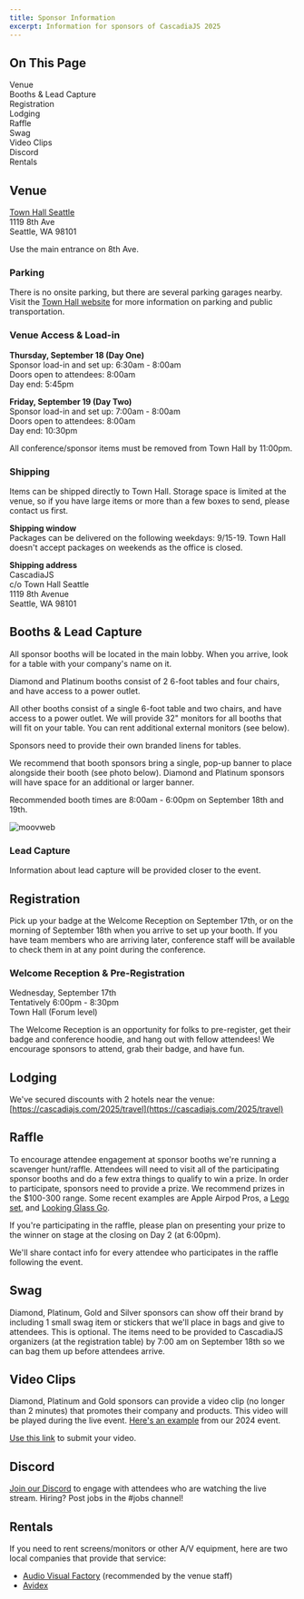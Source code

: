 ```yaml
---
title: Sponsor Information
excerpt: Information for sponsors of CascadiaJS 2025
---
```

<div id="toc">
<h2>On This Page</h2>
    <ul>
        <li><a href="#venue">Venue</a></li>
        <li><a href="#booths">Booths & Lead Capture</a></li>
        <li><a href="#registration">Registration</a></li>
        <li><a href="#lodging">Lodging</a></li>
        <li><a href="#raffle">Raffle</a></li>
        <li><a href="#swag">Swag</a></li>
        <li><a href="#video">Video Clips</a></li>
        <li><a href="#discord">Discord</a></li>
        <li><a href="#rentals">Rentals</a></li>
    </ul>
</div>

<h2 id="venue">Venue</h2>

[Town Hall Seattle](https://townhallseattle.org/)<br />
1119 8th Ave<br />
Seattle, WA 98101

Use the main entrance on 8th Ave.

### Parking

There is no onsite parking, but there are several parking garages nearby. Visit the [Town Hall website](https://townhallseattle.org/parking/) for more information on parking and public transportation.

### Venue Access & Load-in

**Thursday, September 18 (Day One)**<br />
Sponsor load-in and set up: 6:30am - 8:00am<br />
Doors open to attendees: 8:00am<br />
Day end: 5:45pm

**Friday, September 19 (Day Two)**<br />
Sponsor load-in and set up: 7:00am - 8:00am<br />
Doors open to attendees: 8:00am<br />
Day end: 10:30pm

All conference/sponsor items must be removed from Town Hall by 11:00pm.


### Shipping
Items can be shipped directly to Town Hall. Storage space is limited at the venue, so if you have large items or more than a few boxes to send, please contact us first. 

**Shipping window**<br />
Packages can be delivered on the following weekdays: 9/15-19. Town Hall doesn't accept packages on weekends as the office is closed.

**Shipping address**<br />
CascadiaJS<br />
c/o Town Hall Seattle<br />
1119 8th Avenue<br />
Seattle, WA 98101

<h2 id="booths">Booths & Lead Capture</h2>

All sponsor booths will be located in the main lobby. When you arrive, look for a table with your company's name on it. 

Diamond and Platinum booths consist of 2 6-foot tables and four chairs, and have access to a power outlet. 

All other booths consist of a single 6-foot table and two chairs, and have access to a power outlet. We will provide 32" monitors for all booths that will fit on your table. You can rent additional external monitors (see below).

Sponsors need to provide their own branded linens for tables.

We recommend that booth sponsors bring a single, pop-up banner to place alongside their booth (see photo below). Diamond and Platinum sponsors will have space for an additional or larger banner.

Recommended booth times are 8:00am - 6:00pm on September 18th and 19th. 

![moovweb](/_public/images/past/cjs19-moovweb.jpg)


### Lead Capture

Information about lead capture will be provided closer to the event.

<h2 id="registration">Registration</h2>

Pick up your badge at the Welcome Reception on September 17th, or on the morning of September 18th when you arrive to set up your booth. If you have team members who are arriving later, conference staff will be available to check them in at any point during the conference. 

### Welcome Reception & Pre-Registration
Wednesday, September 17th<br />
Tentatively 6:00pm - 8:30pm<br />
Town Hall (Forum level)

The Welcome Reception is an opportunity for folks to pre-register, get their badge and conference hoodie, and hang out with fellow attendees! We encourage sponsors to attend, grab their badge, and have fun. 

<h2 id="lodging">Lodging</h2>

We've secured discounts with 2 hotels near the venue: [https://cascadiajs.com/2025/travel](https://cascadiajs.com/2025/travel)

<h2 id="raffle">Raffle</h2>

To encourage attendee engagement at sponsor booths we're running a scavenger hunt/raffle. Attendees will need to visit all of the participating sponsor booths and do a few extra things to qualify to win a prize. In order to participate, sponsors need to provide a prize. We recommend prizes in the $100-300 range. Some recent examples are Apple Airpod Pros, a [Lego set](https://www.lego.com/en-us/product/dune-atreides-royal-ornithopter-10327?gclid=Cj0KCQjwsPCyBhD4ARIsAPaaRf0GEwUAbr5nlu8_h8_QYmg93oG0U9kGH-Kp1GGNOPk6RdiaK058rDMaAiyWEALw_wcB&ef_id=Cj0KCQjwsPCyBhD4ARIsAPaaRf0GEwUAbr5nlu8_h8_QYmg93oG0U9kGH-Kp1GGNOPk6RdiaK058rDMaAiyWEALw_wcB%3AG%3As&s_kwcid=AL%21790%213%21695971563321%21%21%21g%21%21%2121172147888%21158672194057&cmp=KAC-INI-GOOGUS-GO-US_GL-EN-BR-PS-CONSIDER-ESCAPE-ICONS-SHOP-GP-DSA-RN-CIDNA00000-ICONS_DSA&gad_source=1), and [Looking Glass Go](https://checkout.lookingglassfactory.com/products/looking-glass-go).

If you're participating in the raffle, please plan on presenting your prize to the winner on stage at the closing on Day 2 (at 6:00pm).

We'll share contact info for every attendee who participates in the raffle following the event.

<h2 id="swag">Swag</h2>

Diamond, Platinum, Gold and Silver sponsors can show off their brand by including 1 small swag item or stickers that we'll place in bags and give to attendees. This is optional. The items need to be provided to CascadiaJS organizers (at the registration table) by 7:00 am on September 18th so we can bag them up before attendees arrive. 

<h2 id="video">Video Clips</h2>

Diamond, Platinum and Gold sponsors can provide a video clip (no longer than 2 minutes) that promotes their company and products. This video will be played during the live event. [Here's an example](https://cascadiajs.com/2024/sponsors/temporal) from our 2024 event.

[Use this link](https://www.dropbox.com/request/eMb2yLATY7HIue3cz5yT) to submit your video.

<h2 id="discord">Discord</h2>

[Join our Discord](https://discord.gg/kkYR86GM29) to engage with attendees who are watching the live stream. Hiring? Post jobs in the #jobs channel!

<h2 id="rentals">Rentals</h2>

If you need to rent screens/monitors or other A/V equipment, here are two local companies that provide that service: 

- [Audio Visual Factory](https://www.avfactory.com/) (recommended by the venue staff)
- [Avidex](https://www.avidex.com/locations/seattle-washington)

 
